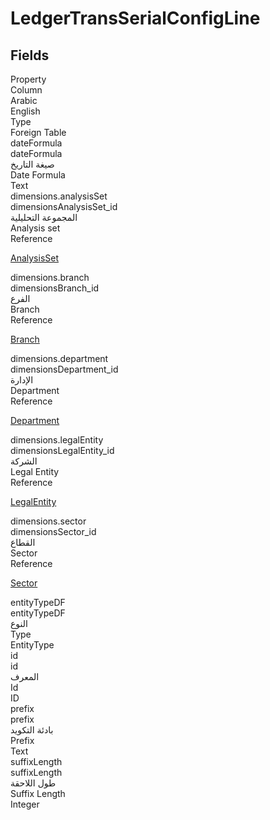 # LedgerTransSerialConfigLine

<ContentFilter/>

<div class='searchable'>

## Fields

<div class="nama-table">
<div class="row header-row">
<div class="cell">Property</div>
<div class="cell">Column</div>
<div class="cell">Arabic</div>
<div class="cell">English</div>
<div class="cell">Type</div>
<div class="cell">Foreign Table</div>
</div><div class="row searchable" id="dateFormula">
<div class="cell" data-label="Property">dateFormula</div>
<div class="cell" data-label="Column">dateFormula</div>
<div class="cell" data-label="Arabic">صيغة التاريخ</div>
<div class="cell" data-label="English">Date Formula</div>
<div class="cell" data-label="Type">Text</div>

</div>

<div class="row searchable" id="dimensions.analysisSet">
<div class="cell" data-label="Property">dimensions.analysisSet</div>
<div class="cell" data-label="Column">dimensionsAnalysisSet_id</div>
<div class="cell" data-label="Arabic">المجموعة التحليلية</div>
<div class="cell" data-label="English">Analysis set</div>
<div class="cell" data-label="Type">Reference</div>
<div class="cell" data-label="Foreign Table">

 [AnalysisSet](/modules/basic/AnalysisSet.md) 
</div>
</div>

<div class="row searchable" id="dimensions.branch">
<div class="cell" data-label="Property">dimensions.branch</div>
<div class="cell" data-label="Column">dimensionsBranch_id</div>
<div class="cell" data-label="Arabic">الفرع</div>
<div class="cell" data-label="English">Branch</div>
<div class="cell" data-label="Type">Reference</div>
<div class="cell" data-label="Foreign Table">

 [Branch](/modules/basic/Branch.md) 
</div>
</div>

<div class="row searchable" id="dimensions.department">
<div class="cell" data-label="Property">dimensions.department</div>
<div class="cell" data-label="Column">dimensionsDepartment_id</div>
<div class="cell" data-label="Arabic">الإدارة</div>
<div class="cell" data-label="English">Department</div>
<div class="cell" data-label="Type">Reference</div>
<div class="cell" data-label="Foreign Table">

 [Department](/modules/basic/Department.md) 
</div>
</div>

<div class="row searchable" id="dimensions.legalEntity">
<div class="cell" data-label="Property">dimensions.legalEntity</div>
<div class="cell" data-label="Column">dimensionsLegalEntity_id</div>
<div class="cell" data-label="Arabic">الشركة</div>
<div class="cell" data-label="English">Legal Entity</div>
<div class="cell" data-label="Type">Reference</div>
<div class="cell" data-label="Foreign Table">

 [LegalEntity](/modules/basic/LegalEntity.md) 
</div>
</div>

<div class="row searchable" id="dimensions.sector">
<div class="cell" data-label="Property">dimensions.sector</div>
<div class="cell" data-label="Column">dimensionsSector_id</div>
<div class="cell" data-label="Arabic">القطاع</div>
<div class="cell" data-label="English">Sector</div>
<div class="cell" data-label="Type">Reference</div>
<div class="cell" data-label="Foreign Table">

 [Sector](/modules/basic/Sector.md) 
</div>
</div>

<div class="row searchable" id="entityTypeDF">
<div class="cell" data-label="Property">entityTypeDF</div>
<div class="cell" data-label="Column">entityTypeDF</div>
<div class="cell" data-label="Arabic">النوع</div>
<div class="cell" data-label="English">Type</div>
<div class="cell" data-label="Type">EntityType</div>

</div>

<div class="row searchable" id="id">
<div class="cell" data-label="Property">id</div>
<div class="cell" data-label="Column">id</div>
<div class="cell" data-label="Arabic">المعرف</div>
<div class="cell" data-label="English">Id</div>
<div class="cell" data-label="Type">ID</div>

</div>

<div class="row searchable" id="prefix">
<div class="cell" data-label="Property">prefix</div>
<div class="cell" data-label="Column">prefix</div>
<div class="cell" data-label="Arabic">بادئة التكويد</div>
<div class="cell" data-label="English">Prefix</div>
<div class="cell" data-label="Type">Text</div>

</div>

<div class="row searchable" id="suffixLength">
<div class="cell" data-label="Property">suffixLength</div>
<div class="cell" data-label="Column">suffixLength</div>
<div class="cell" data-label="Arabic">طول اللاحقة</div>
<div class="cell" data-label="English">Suffix Length</div>
<div class="cell" data-label="Type">Integer</div>

</div>


</div>
</div>

